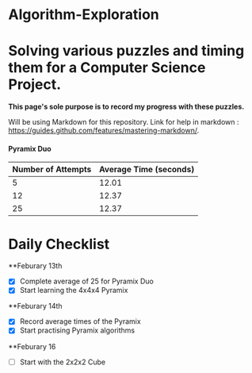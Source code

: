 # Algorithm-Exploration
# Solving various puzzles and timing them for a Computer Science Project.

**This page's sole purpose is to record my progress with these puzzles.**

Will be using Markdown for this repository. Link for help in markdown : https://guides.github.com/features/mastering-markdown/. 

<h4> Pyramix Duo </h4>

Number of Attempts | Average Time (seconds)
 -------------------|---------
5     |   12.01
12 | 12.37 
25 | 12.37

# Daily Checklist 
**Feburary 13th 
- [X] Complete average of 25 for Pyramix Duo
- [X] Start learning the 4x4x4 Pyramix 

**Feburary 14th 
- [X] Record average times of the Pyramix 
- [X] Start practising Pyramix algorithms 

**Feburary 16 
- [ ] Start with the 2x2x2 Cube

